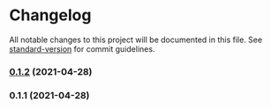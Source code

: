 # Changelog

All notable changes to this project will be documented in this file. See [standard-version](https://github.com/conventional-changelog/standard-version) for commit guidelines.

### [0.1.2](https://github.com/ms-fadaei/nuxt-browser-console/compare/v0.1.1...v0.1.2) (2021-04-28)

### 0.1.1 (2021-04-28)
